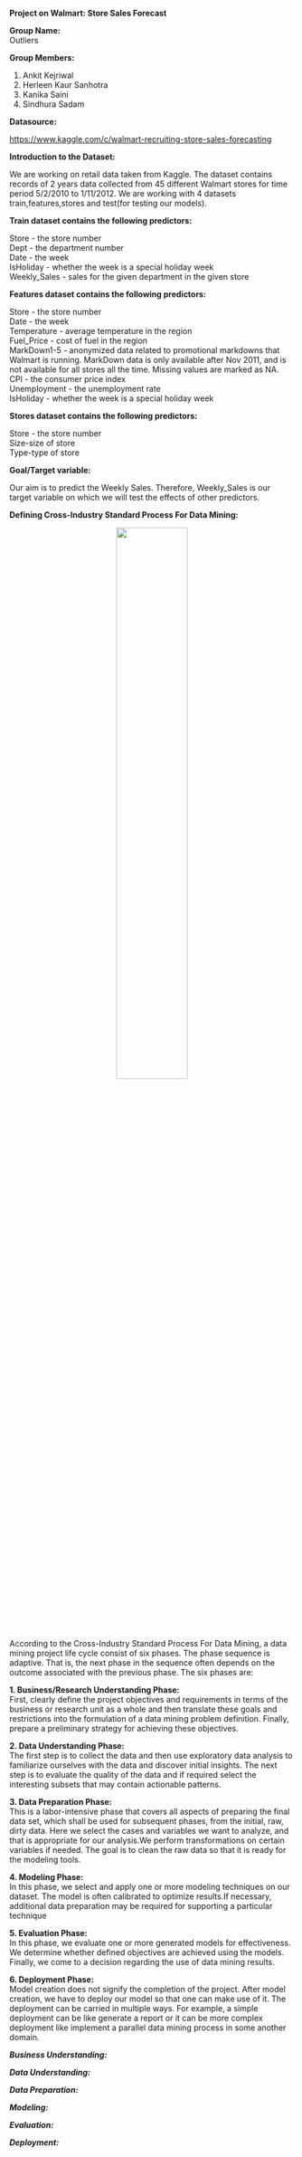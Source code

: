 **Project on Walmart: Store Sales Forecast**</br>

**Group Name:**</br>
   Outliers</br>
   
**Group Members:**
1. Ankit Kejriwal
2. Herleen Kaur Sanhotra
3. Kanika Saini
4. Sindhura Sadam

**Datasource:**

https://www.kaggle.com/c/walmart-recruiting-store-sales-forecasting

**Introduction to the Dataset:**

We are working on retail data taken from Kaggle. The dataset contains records of 2 years data collected from 45 different Walmart stores for time period 5/2/2010 to 1/11/2012. We are working with 4 datasets train,features,stores and test(for testing our models). 

**Train dataset contains the following predictors:**

Store - the store number</br>
Dept - the department number</br>
Date - the week</br>
IsHoliday - whether the week is a special holiday week</br>
Weekly_Sales -  sales for the given department in the given store

**Features dataset contains the following predictors:**

Store - the store number</br>
Date - the week</br>
Temperature - average temperature in the region</br>
Fuel_Price - cost of fuel in the region</br>
MarkDown1-5 - anonymized data related to promotional markdowns that Walmart is running. MarkDown data is only available after Nov 2011, and is not available for all stores all the time. Missing values are marked as NA.</br>
CPI - the consumer price index</br>
Unemployment - the unemployment rate</br>
IsHoliday - whether the week is a special holiday week

**Stores dataset contains the following predictors:**

Store - the store number</br>
Size-size of store</br>
Type-type of store

**Goal/Target variable:**

Our aim is to predict the Weekly Sales. Therefore, Weekly_Sales is our target variable on which we will test the effects of other predictors.

**Defining Cross-Industry Standard Process For Data Mining:**

<p align="center"> 
    <img src="https://www.ibm.com/support/knowledgecenter/SS3RA7_15.0.0/com.ibm.spss.crispdm.help/images/crisp_process.gif" height="50%" width="50%">
</p> 

According to the Cross-Industry Standard Process For Data Mining, a data mining project life cycle consist of six phases. The phase sequence is adaptive. That is, the next phase in the sequence often depends on the outcome associated with the previous phase.
The six phases are:</br>

**1. Business/Research Understanding Phase:**</br>
First, clearly define the project objectives and requirements in terms of the business or research unit as a whole and then translate these goals and restrictions into the formulation of a data mining problem definition.
Finally, prepare a preliminary strategy for achieving these objectives.

**2. Data Understanding Phase:**</br>
The first step is to collect the data and then use exploratory data analysis to familiarize ourselves with the data and discover initial insights. The next step is to evaluate the quality of the data and if required select the interesting subsets that may contain actionable patterns.

**3. Data Preparation Phase:**</br>
This is a  labor-intensive phase that covers all aspects of preparing the final data set, which shall be used for subsequent phases, from the initial, raw, dirty data. Here we select the cases and variables we want to analyze, and that is appropriate for our analysis.We perform transformations on certain variables if needed. The goal is to clean the raw data so that it is ready for the modeling tools.

**4. Modeling Phase:**</br>
In this phase, we select and apply one or more modeling techniques on our dataset. The model is often calibrated to optimize results.If necessary, additional data preparation may be required for supporting a particular technique

**5. Evaluation Phase:**</br>
In this phase, we evaluate one or more generated models for effectiveness. We determine whether defined objectives are achieved using the models. Finally, we come to a decision regarding the use of data mining results.

**6. Deployment Phase:**</br>
Model creation does not signify the completion of the project. After model creation, we have to deploy our model so that one can make use of it. The deployment can be carried in multiple ways. 
For example, a simple deployment can be like generate a report or it can be more complex deployment like implement a parallel data mining process in some another domain.

***Business Understanding:***




***Data Understanding:***

***Data Preparation:***

***Modeling:***

***Evaluation:***

***Deployment:***












